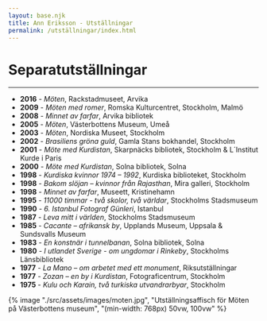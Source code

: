 ```yaml
---
layout: base.njk
title: Ann Eriksson - Utställningar
permalink: /utställningar/index.html
---
```


# Separatutställningar
---

- **2016** - *Möten*, Rackstadmuseet, Arvika
- **2009** - *Möten med romer*, Romska Kulturcentret, Stockholm, Malmö
- **2008** - *Minnet av farfar*, Arvika bibliotek
- **2005** - *Möten*, Västerbottens Museum, Umeå
- **2003** - *Möten*, Nordiska Museet, Stockholm
- **2002** - *Brasiliens gröna guld*, Gamla Stans bokhandel, Stockholm
- **2001** - *Möte med Kurdistan*, Skarpnäcks bibliotek, Stockholm & L´Institut Kurde i Paris
- **2000** - *Möte med Kurdistan*, Solna bibliotek, Solna
- **1998** - *Kurdiska kvinnor 1974 – 1992*, Kurdiska biblioteket, Stockholm
- **1998** - *Bakom slöjan – kvinnor från Rajasthan*, Mira galleri, Stockholm
- **1998** - *Minnet av farfar*, Museett, Kristinehamn
- **1995** - *11000 timmar - två skolor, två världar*, Stockholms Stadsmuseum
- **1990** - *6. Istanbul Fotograf Günleri*, Istanbul
- **1987** - *Leva mitt i världen*, Stockholms Stadsmuseum
- **1985** - *Cacante – afrikansk by*, Upplands Museum, Uppsala & Sundsvalls Museum
- **1983** - *En konstnär i tunnelbanan*, Solna bibliotek, Solna
- **1980** - *I utlandet Sverige - om ungdomar i Rinkeby*, Stockholms Länsbibliotek
- **1977** - *La Mano – om arbetet med ett monument*, Riksutställningar
- **1977** - *Zozan – en by i Kurdistan*, Fotograficentrum, Stockholm
- **1975** - *Kulu och Karain, två turkiska utvandrarbyar*, Stockholm

<div class="exhibition-poster">
  {% image "./src/assets/images/moten.jpg", "Utställningsaffisch för Möten på Västerbottens museum", "(min-width: 768px) 50vw, 100vw" %}
</div>